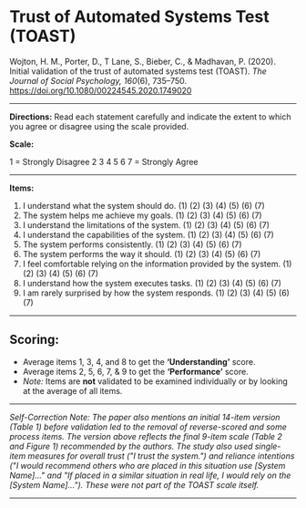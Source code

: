 # Trust of Automated Systems Test (TOAST)

Wojton, H. M., Porter, D., T Lane, S., Bieber, C., & Madhavan, P. (2020). Initial validation of the trust of automated systems test (TOAST). *The Journal of Social Psychology, 160*(6), 735–750. https://doi.org/10.1080/00224545.2020.1749020

---

**Directions:** Read each statement carefully and indicate the extent to which you agree or disagree using the scale provided.

**Scale:**

1 = Strongly Disagree
2
3
4
5
6
7 = Strongly Agree

---

**Items:**

1.  I understand what the system should do.
    (1)   (2)   (3)   (4)   (5)   (6)   (7)
2.  The system helps me achieve my goals.
    (1)   (2)   (3)   (4)   (5)   (6)   (7)
3.  I understand the limitations of the system.
    (1)   (2)   (3)   (4)   (5)   (6)   (7)
4.  I understand the capabilities of the system.
    (1)   (2)   (3)   (4)   (5)   (6)   (7)
5.  The system performs consistently.
    (1)   (2)   (3)   (4)   (5)   (6)   (7)
6.  The system performs the way it should.
    (1)   (2)   (3)   (4)   (5)   (6)   (7)
7.  I feel comfortable relying on the information provided by the system.
    (1)   (2)   (3)   (4)   (5)   (6)   (7)
8.  I understand how the system executes tasks.
    (1)   (2)   (3)   (4)   (5)   (6)   (7)
9.  I am rarely surprised by how the system responds.
    (1)   (2)   (3)   (4)   (5)   (6)   (7)

---

## Scoring:

*   Average items 1, 3, 4, and 8 to get the **‘Understanding’** score.
*   Average items 2, 5, 6, 7, & 9 to get the **‘Performance’** score.
*   *Note:* Items are **not** validated to be examined individually or by looking at the average of all items.

---

*Self-Correction Note: The paper also mentions an initial 14-item version (Table 1) before validation led to the removal of reverse-scored and some process items. The version above reflects the final 9-item scale (Table 2 and Figure 1) recommended by the authors.*
*The study also used single-item measures for overall trust ("I trust the system.") and reliance intentions ("I would recommend others who are placed in this situation use [System Name]..." and "If placed in a similar situation in real life, I would rely on the [System Name]..."). These were not part of the TOAST scale itself.*


----